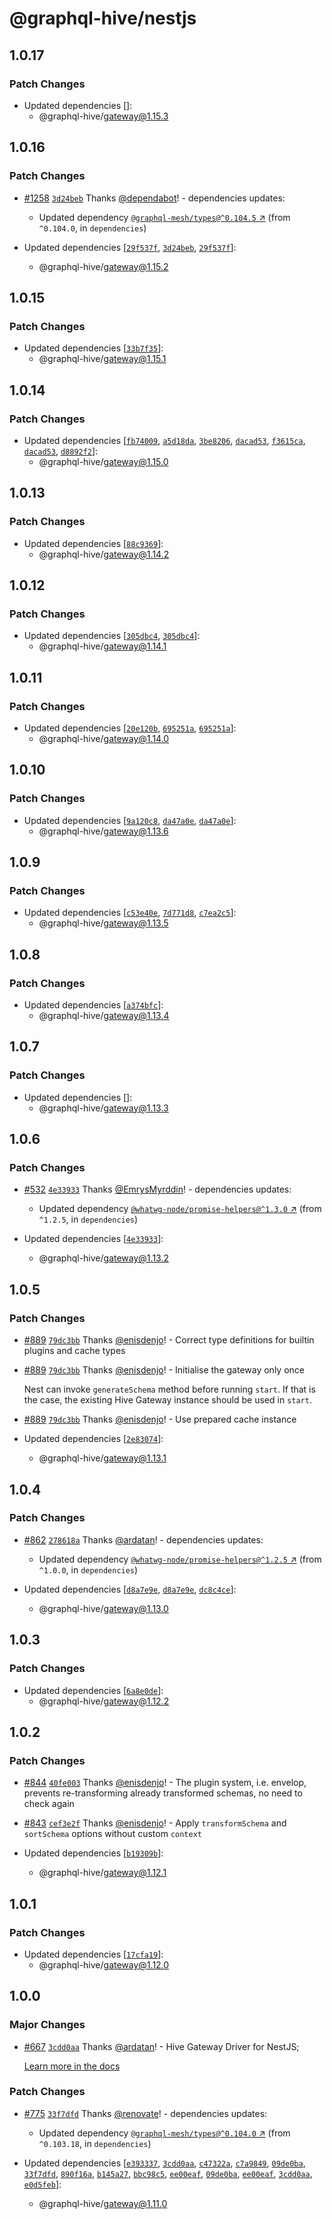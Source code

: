 # @graphql-hive/nestjs

## 1.0.17

### Patch Changes

- Updated dependencies []:
  - @graphql-hive/gateway@1.15.3

## 1.0.16

### Patch Changes

- [#1258](https://github.com/graphql-hive/gateway/pull/1258) [`3d24beb`](https://github.com/graphql-hive/gateway/commit/3d24beb7b15fd8109f86bbb3dfd514f6b8202741) Thanks [@dependabot](https://github.com/apps/dependabot)! - dependencies updates:

  - Updated dependency [`@graphql-mesh/types@^0.104.5` ↗︎](https://www.npmjs.com/package/@graphql-mesh/types/v/0.104.5) (from `^0.104.0`, in `dependencies`)

- Updated dependencies [[`29f537f`](https://github.com/graphql-hive/gateway/commit/29f537f7dfcf17f3911efd5845d7af1e532d2e85), [`3d24beb`](https://github.com/graphql-hive/gateway/commit/3d24beb7b15fd8109f86bbb3dfd514f6b8202741), [`29f537f`](https://github.com/graphql-hive/gateway/commit/29f537f7dfcf17f3911efd5845d7af1e532d2e85)]:
  - @graphql-hive/gateway@1.15.2

## 1.0.15

### Patch Changes

- Updated dependencies [[`33b7f35`](https://github.com/graphql-hive/gateway/commit/33b7f355df25d03069ed3836336c71334c5ba20c)]:
  - @graphql-hive/gateway@1.15.1

## 1.0.14

### Patch Changes

- Updated dependencies [[`fb74009`](https://github.com/graphql-hive/gateway/commit/fb740098652dba2e9107981d1f4e362143478451), [`a5d18da`](https://github.com/graphql-hive/gateway/commit/a5d18da95716c8e5ed231244c7dcae4f11843c08), [`3be8206`](https://github.com/graphql-hive/gateway/commit/3be82065790f1cb24cbe0655d7e8b90207fff52e), [`dacad53`](https://github.com/graphql-hive/gateway/commit/dacad5390e4ab54a74bb7ee0d86ebc5a014c55a8), [`f3615ca`](https://github.com/graphql-hive/gateway/commit/f3615cab4e8b596e5ba21b03fddb66e9a3090e31), [`dacad53`](https://github.com/graphql-hive/gateway/commit/dacad5390e4ab54a74bb7ee0d86ebc5a014c55a8), [`d8892f2`](https://github.com/graphql-hive/gateway/commit/d8892f2713388fcea37dfa74a8ae42294f07d362)]:
  - @graphql-hive/gateway@1.15.0

## 1.0.13

### Patch Changes

- Updated dependencies [[`88c9369`](https://github.com/graphql-hive/gateway/commit/88c9369abfdcb8e5ed8331c12a42a90e3b6b211b)]:
  - @graphql-hive/gateway@1.14.2

## 1.0.12

### Patch Changes

- Updated dependencies [[`305dbc4`](https://github.com/graphql-hive/gateway/commit/305dbc4ce08f53508f400e8e2610cb32e68002bc), [`305dbc4`](https://github.com/graphql-hive/gateway/commit/305dbc4ce08f53508f400e8e2610cb32e68002bc)]:
  - @graphql-hive/gateway@1.14.1

## 1.0.11

### Patch Changes

- Updated dependencies [[`20e120b`](https://github.com/graphql-hive/gateway/commit/20e120b2e3269907187ec0626c7651bc248efc53), [`695251a`](https://github.com/graphql-hive/gateway/commit/695251a5e2eb565e325b48c8d79761149c5aa3b0), [`695251a`](https://github.com/graphql-hive/gateway/commit/695251a5e2eb565e325b48c8d79761149c5aa3b0)]:
  - @graphql-hive/gateway@1.14.0

## 1.0.10

### Patch Changes

- Updated dependencies [[`9a120c8`](https://github.com/graphql-hive/gateway/commit/9a120c85ac67654f63e374cf420ac4b73da21228), [`da47a0e`](https://github.com/graphql-hive/gateway/commit/da47a0effcc0e3c2b934bc97ab10e6e86ef8cd93), [`da47a0e`](https://github.com/graphql-hive/gateway/commit/da47a0effcc0e3c2b934bc97ab10e6e86ef8cd93)]:
  - @graphql-hive/gateway@1.13.6

## 1.0.9

### Patch Changes

- Updated dependencies [[`c53e40e`](https://github.com/graphql-hive/gateway/commit/c53e40eabb7b6ca16efa02aa05892fd6b72ab230), [`7d771d8`](https://github.com/graphql-hive/gateway/commit/7d771d89ff6d731b1025acfc5eb197541a6d5d35), [`c7ea2c5`](https://github.com/graphql-hive/gateway/commit/c7ea2c5ae71b6b338ef22edd927a3fc93803965f)]:
  - @graphql-hive/gateway@1.13.5

## 1.0.8

### Patch Changes

- Updated dependencies [[`a374bfc`](https://github.com/graphql-hive/gateway/commit/a374bfcf4309f5953b8c8304fba8e079b6f6b6dc)]:
  - @graphql-hive/gateway@1.13.4

## 1.0.7

### Patch Changes

- Updated dependencies []:
  - @graphql-hive/gateway@1.13.3

## 1.0.6

### Patch Changes

- [#532](https://github.com/graphql-hive/gateway/pull/532) [`4e33933`](https://github.com/graphql-hive/gateway/commit/4e339333945f4c4547d9ae719e67b4671fe89f04) Thanks [@EmrysMyrddin](https://github.com/EmrysMyrddin)! - dependencies updates:

  - Updated dependency [`@whatwg-node/promise-helpers@^1.3.0` ↗︎](https://www.npmjs.com/package/@whatwg-node/promise-helpers/v/1.3.0) (from `^1.2.5`, in `dependencies`)

- Updated dependencies [[`4e33933`](https://github.com/graphql-hive/gateway/commit/4e339333945f4c4547d9ae719e67b4671fe89f04)]:
  - @graphql-hive/gateway@1.13.2

## 1.0.5

### Patch Changes

- [#889](https://github.com/graphql-hive/gateway/pull/889) [`79dc3bb`](https://github.com/graphql-hive/gateway/commit/79dc3bb8c7cc26d46edb2e431a28369117abaf93) Thanks [@enisdenjo](https://github.com/enisdenjo)! - Correct type definitions for builtin plugins and cache types

- [#889](https://github.com/graphql-hive/gateway/pull/889) [`79dc3bb`](https://github.com/graphql-hive/gateway/commit/79dc3bb8c7cc26d46edb2e431a28369117abaf93) Thanks [@enisdenjo](https://github.com/enisdenjo)! - Initialise the gateway only once

  Nest can invoke `generateSchema` method before running `start`. If that is the case, the existing Hive Gateway instance should be used in `start`.

- [#889](https://github.com/graphql-hive/gateway/pull/889) [`79dc3bb`](https://github.com/graphql-hive/gateway/commit/79dc3bb8c7cc26d46edb2e431a28369117abaf93) Thanks [@enisdenjo](https://github.com/enisdenjo)! - Use prepared cache instance

- Updated dependencies [[`2e83074`](https://github.com/graphql-hive/gateway/commit/2e830742df0d8dd16826e440e41f8f75fce81513)]:
  - @graphql-hive/gateway@1.13.1

## 1.0.4

### Patch Changes

- [#862](https://github.com/graphql-hive/gateway/pull/862) [`278618a`](https://github.com/graphql-hive/gateway/commit/278618a1383a01016041ce0a40adec8803c62448) Thanks [@ardatan](https://github.com/ardatan)! - dependencies updates:

  - Updated dependency [`@whatwg-node/promise-helpers@^1.2.5` ↗︎](https://www.npmjs.com/package/@whatwg-node/promise-helpers/v/1.2.5) (from `^1.0.0`, in `dependencies`)

- Updated dependencies [[`d8a7e9e`](https://github.com/graphql-hive/gateway/commit/d8a7e9e4f0492268f07301a87f1e102400fae921), [`d8a7e9e`](https://github.com/graphql-hive/gateway/commit/d8a7e9e4f0492268f07301a87f1e102400fae921), [`dc8c4ce`](https://github.com/graphql-hive/gateway/commit/dc8c4ce642ecc8bb47d14002b196981f67c78c3c)]:
  - @graphql-hive/gateway@1.13.0

## 1.0.3

### Patch Changes

- Updated dependencies [[`6a8e0de`](https://github.com/graphql-hive/gateway/commit/6a8e0de49089179458a1c011de05ee30c5167fbb)]:
  - @graphql-hive/gateway@1.12.2

## 1.0.2

### Patch Changes

- [#844](https://github.com/graphql-hive/gateway/pull/844) [`40fe003`](https://github.com/graphql-hive/gateway/commit/40fe003b7f9b6f3871917ab6e395ecd112d967f1) Thanks [@enisdenjo](https://github.com/enisdenjo)! - The plugin system, i.e. envelop, prevents re-transforming already transformed schemas, no need to check again

- [#843](https://github.com/graphql-hive/gateway/pull/843) [`cef3e2f`](https://github.com/graphql-hive/gateway/commit/cef3e2f1e5a7daba5fa0153e1d5ea89a429e7a79) Thanks [@enisdenjo](https://github.com/enisdenjo)! - Apply `transformSchema` and `sortSchema` options without custom `context`

- Updated dependencies [[`b19309b`](https://github.com/graphql-hive/gateway/commit/b19309b450482c203b1c71fb5762320c7e5fa739)]:
  - @graphql-hive/gateway@1.12.1

## 1.0.1

### Patch Changes

- Updated dependencies [[`17cfa19`](https://github.com/graphql-hive/gateway/commit/17cfa190bf7965681716e5e1ec601793a85935d8)]:
  - @graphql-hive/gateway@1.12.0

## 1.0.0

### Major Changes

- [#667](https://github.com/graphql-hive/gateway/pull/667) [`3cdd0aa`](https://github.com/graphql-hive/gateway/commit/3cdd0aa8fa98a436365c2f36ca80d49968a48a5e) Thanks [@ardatan](https://github.com/ardatan)! - Hive Gateway Driver for NestJS;

  [Learn more in the docs](https://the-guild.dev/graphql/hive/docs/gateway/deployment/node-frameworks/nestjs)

### Patch Changes

- [#775](https://github.com/graphql-hive/gateway/pull/775) [`33f7dfd`](https://github.com/graphql-hive/gateway/commit/33f7dfdb10eef2a1e7f6dffe0ce6e4bb3cc7c2c6) Thanks [@renovate](https://github.com/apps/renovate)! - dependencies updates:

  - Updated dependency [`@graphql-mesh/types@^0.104.0` ↗︎](https://www.npmjs.com/package/@graphql-mesh/types/v/0.104.0) (from `^0.103.18`, in `dependencies`)

- Updated dependencies [[`e393337`](https://github.com/graphql-hive/gateway/commit/e393337ecb40beffb79748b19b5aa8f2fd9197b7), [`3cdd0aa`](https://github.com/graphql-hive/gateway/commit/3cdd0aa8fa98a436365c2f36ca80d49968a48a5e), [`c47322a`](https://github.com/graphql-hive/gateway/commit/c47322a1a1385f24f7649f396fd2fbc632a9256c), [`c7a9849`](https://github.com/graphql-hive/gateway/commit/c7a98491e755cd234ba14033b39d5bc83ad0f945), [`09de0ba`](https://github.com/graphql-hive/gateway/commit/09de0bae281be40f8d8cc462d9c447d03141a5fa), [`33f7dfd`](https://github.com/graphql-hive/gateway/commit/33f7dfdb10eef2a1e7f6dffe0ce6e4bb3cc7c2c6), [`890f16a`](https://github.com/graphql-hive/gateway/commit/890f16afb352987f0565658f338022f9db3b4e3d), [`b145a27`](https://github.com/graphql-hive/gateway/commit/b145a27fc8671f33c36f9f6a3a437d80107631ee), [`bbc98c5`](https://github.com/graphql-hive/gateway/commit/bbc98c58277283f064ba826a3d844709f75ac451), [`ee00eaf`](https://github.com/graphql-hive/gateway/commit/ee00eaf8cd843dacba20b9235033b62f061195f7), [`09de0ba`](https://github.com/graphql-hive/gateway/commit/09de0bae281be40f8d8cc462d9c447d03141a5fa), [`ee00eaf`](https://github.com/graphql-hive/gateway/commit/ee00eaf8cd843dacba20b9235033b62f061195f7), [`3cdd0aa`](https://github.com/graphql-hive/gateway/commit/3cdd0aa8fa98a436365c2f36ca80d49968a48a5e), [`e0d5feb`](https://github.com/graphql-hive/gateway/commit/e0d5feb156f896be5c5235eb1ae22144cf67eff9)]:
  - @graphql-hive/gateway@1.11.0
